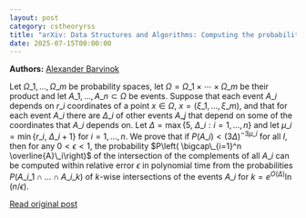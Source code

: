 ```yaml
---
layout: post
category: cstheoryrss
title: "arXiv: Data Structures and Algorithms: Computing the probability of intersection"
date: 2025-07-15T00:00:00
---
```


**Authors:** [Alexander Barvinok](https://dblp.uni-trier.de/search?q=Alexander+Barvinok)

Let $\Omega\_1, \ldots, \Omega\_m$ be probability spaces, let $\Omega=\Omega\_1
\times \cdots \times \Omega\_m$ be their product and let $A\_1, \ldots, A\_n
\subset \Omega$ be events. Suppose that each event $A\_i$ depends on $r\_i$
coordinates of a point $x \in \Omega$, $x=\left(\xi\_1, \ldots, \xi\_m\right)$,
and that for each event $A\_i$ there are $\Delta\_i$ of other events $A\_j$ that
depend on some of the coordinates that $A\_i$ depends on. Let $\Delta=\max\{5,\
\Delta\_i: i=1, \ldots, n\}$ and let $\mu\_i=\min\{r\_i,\ \Delta\_i+1\}$ for $i=1,
\ldots, n$. We prove that if $P(A\_i) < (3\Delta)^{-3\mu\_i}$ for all $I$, then
for any $0 < \epsilon < 1$, the probability $P\left( \bigcap\_{i=1}^n
\overline{A}\_i\right)$ of the intersection of the complements of all $A\_i$ can
be computed within relative error $\epsilon$ in polynomial time from the
probabilities $P\left(A\_{i\_1} \cap \ldots \cap A\_{i\_k}\right)$ of $k$-wise
intersections of the events $A\_i$ for $k = e^{O(\Delta)} \ln (n/\epsilon)$.

[Read original post](http://arxiv.org/abs/2507.10329v1)

